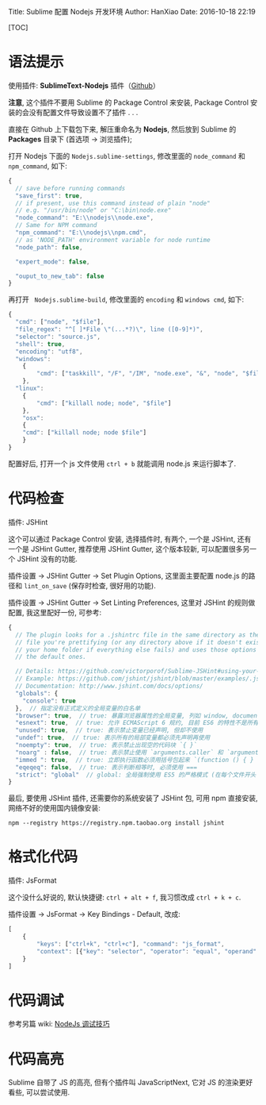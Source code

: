 Title: Sublime 配置 Nodejs 开发环境
Author: HanXiao
Date: 2016-10-18 22:19

[TOC]

# 语法提示
使用插件: **SublimeText-Nodejs** 插件（[Github](https://github.com/tanepiper/SublimeText-Nodejs)）

**注意**, 这个插件不要用 Sublime 的 Package Control 来安装, Package Control 安装的会没有配置文件导致设置不了插件 . . .

直接在 Github 上下载包下来, 解压重命名为 **Nodejs**, 然后放到 Sublime 的 **Packages** 目录下 (首选项 \-\> 浏览插件);

打开 Nodejs 下面的 `Nodejs.sublime-settings`, 修改里面的 `node_command` 和  `npm_command`, 如下:

```js
{
  // save before running commands
  "save_first": true,
  // if present, use this command instead of plain "node"
  // e.g. "/usr/bin/node" or "C:\bin\node.exe"
  "node_command": "E:\\nodejs\\node.exe",
  // Same for NPM command
  "npm_command": "E:\\nodejs\\npm.cmd",
  // as 'NODE_PATH' environment variable for node runtime
  "node_path": false,

  "expert_mode": false,

  "ouput_to_new_tab": false
}

```

再打开 ` Nodejs.sublime-build`, 修改里面的 `encoding` 和  `windows cmd`, 如下:

```js
{
  "cmd": ["node", "$file"],
  "file_regex": "^[ ]*File \"(...*?)\", line ([0-9]*)",
  "selector": "source.js",
  "shell": true,
  "encoding": "utf8",
  "windows":
    {
        "cmd": ["taskkill", "/F", "/IM", "node.exe", "&", "node", "$file"]
    },
  "linux":
    {
        "cmd": ["killall node; node", "$file"]
    },
    "osx":
    {
    "cmd": ["killall node; node $file"]
    }
}

```

配置好后, 打开一个 js 文件使用 `ctrl + b` 就能调用 node.js 来运行脚本了.

# 代码检查
插件: JSHint

这个可以通过 Package Control 安装, 选择插件时, 有两个, 一个是 JSHint, 还有一个是 JSHint Gutter, 推荐使用 JSHint Gutter, 这个版本较新, 可以配置很多另一个 JSHint 没有的功能.

插件设置 \-\> JSHint Gutter \-\> Set Plugin Options, 这里面主要配置 node.js 的路径和 `lint_on_save` (保存时检查, 很好用的功能).

插件设置 \-\> JSHint Gutter \-\> Set Linting Preferences, 这里对 JSHint 的规则做配置, 我这里配好一份, 可参考:

```js
{
  // The plugin looks for a .jshintrc file in the same directory as the source
  // file you're prettifying (or any directory above if it doesn't exist, or in
  // your home folder if everything else fails) and uses those options along
  // the default ones.

  // Details: https://github.com/victorporof/Sublime-JSHint#using-your-own-jshintrc-options
  // Example: https://github.com/jshint/jshint/blob/master/examples/.jshintrc
  // Documentation: http://www.jshint.com/docs/options/
  "globals": {
    "console": true
  },  // 指定没有正式定义的全局变量的白名单
  "browser": true,  // true: 暴露浏览器属性的全局变量, 列如 window, document
  "esnext": true,  // true: 允许 ECMAScript 6 规约, 目前 ES6 的特性不是所有的浏览器都支持
  "unused": true,  // true: 表示禁止变量已经声明, 但却不使用
  "undef": true,  // true: 表示所有的局部变量都必须先声明再使用
  "noempty": true,  // true: 表示禁止出现空的代码块 `{ }`
  "noarg" : false,  // true: 表示禁止使用 `arguments.caller` 和 `arguments.callee`
  "immed ": true,  // true: 立即执行函数必须用括号包起来 `(function () { } ());`
  "eqeqeq": false,  // true: 表示判断相等时, 必须使用 ===
  "strict": "global"  // global: 全局强制使用 ES5 的严格模式 (在每个文件开头 "use strict";), Strict Mode 是对 JS 用法的一些限制, 过滤掉了容易出错的特性和不容易优化的特性
}
```

最后, 要使用 JSHint 插件, 还需要你的系统安装了 JSHint 包, 可用 npm 直接安装, 网络不好的使用国内镜像安装:

`npm --registry https://registry.npm.taobao.org install jshint`

# 格式化代码
插件: JsFormat

这个没什么好说的, 默认快捷键: `ctrl + alt + f`, 我习惯改成 `ctrl + k + c`.

插件设置 \-\> JsFormat \-\> Key Bindings - Default, 改成:

```js
[
    {
        "keys": ["ctrl+k", "ctrl+c"], "command": "js_format",
        "context": [{"key": "selector", "operator": "equal", "operand": "source.js,source.json"}]
    }
]
```

# 代码调试
参考另篇 wiki: [NodeJs 调试技巧](http://www.smallcpp.cn/%E5%B7%A5%E5%85%B7%E9%85%8D%E7%BD%AE/NodeJs%20%E8%B0%83%E8%AF%95%E6%8A%80%E5%B7%A7.html#node-inspector)

# 代码高亮
Sublime 自带了 JS 的高亮, 但有个插件叫 JavaScriptNext, 它对 JS 的渲染更好看些, 可以尝试使用.
